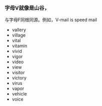 ### 字母V就像是山谷，
与字母F同根同源。例如，V-mail is speed mail


- vallery
- village
- vital
- vitamin
- vivid
- vigor
- video
- view
- visitor
- victory
- virus
- vapor
- vehicle
- voice